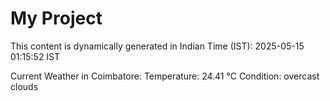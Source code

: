 # My Project

This content is dynamically generated in Indian Time (IST): 2025-05-15 01:15:52 IST


Current Weather in Coimbatore:
Temperature: 24.41 °C
Condition: overcast clouds
